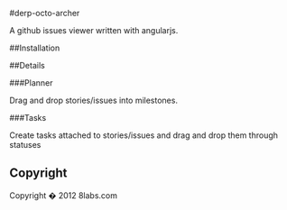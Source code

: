 #derp-octo-archer

A github issues viewer written with angularjs.


##Installation



##Details

###Planner

Drag and drop stories/issues into milestones.

###Tasks

Create tasks attached to stories/issues and drag and drop them through statuses


## Copyright

Copyright � 2012 8labs.com
